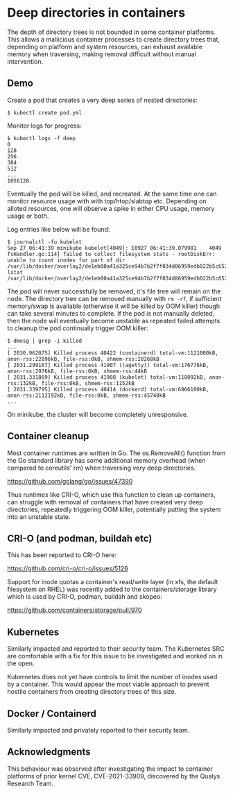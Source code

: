 # Deep directories in containers

The depth of directory trees is not bounded in some container platforms. This allows a maliicious container processes to create directory trees that, depending on platform and system resources, can exhaust available memory when traversing, making removal difficult without manual intervention.

## Demo

Create a pod that creates a very deep series of nested directories:

```
$ kubectl create pod.yml
```

Monitor logs for progress:

```
$ kubectl logs -f deep
0
128
256
384
512
...
1056128
```
Eventually the pod will be killed, and recreated. At the same time one can monitor resource usage with with top/htop/slabtop etc. Depending on alloted resources, one will observe a spike in either CPU usage, memory usage or both.

Log entries like below will be found:

```
$ journalctl -fu kubelet
Sep 27 06:41:39 minikube kubelet[4049]: E0927 06:41:39.079981    4049 fsHandler.go:114] failed to collect filesystem stats - rootDiskErr: unable to count inodes for part of dir /var/lib/docker/overlay2/de1eb00a41a325ce94b7b2f7f034d86959edb022b5c652f07b521ec5e722efaf/diff: lstat /var/lib/docker/overlay2/de1eb00a41a325ce94b7b2f7f034d86959edb022b5c652f07b521ec5e722efaf/diff/tmp/deep/x/x/x/x/x/x/x/x/x/x/x/x/x...
```

The pod will never successfully be removed, it's file tree will remain on the node. The directory tree can be removed manually with `rm -rf`, if sufficient memory/swap is available (otherwise it will be killed by OOM killer) though can take several minutes to complete. If the pod is not manually deleted, then the node will eventually become unstable as repeated failed attempts to cleanup the pod continually trigger OOM killer:

```
$ dmesg | grep -i killed
...
[ 2030.962075] Killed process 40422 (containerd) total-vm:1121000kB, anon-rss:22896kB, file-rss:0kB, shmem-rss:28268kB
[ 2031.299167] Killed process 41907 ((agetty)) total-vm:176776kB, anon-rss:2976kB, file-rss:0kB, shmem-rss:44kB
[ 2031.331869] Killed process 41908 (kubelet) total-vm:118092kB, anon-rss:132kB, file-rss:0kB, shmem-rss:1152kB
[ 2031.339795] Killed process 40414 (dockerd) total-vm:6866100kB, anon-rss:2112192kB, file-rss:0kB, shmem-rss:45740kB
...
```

On minikube, the cluster will become completely unresponsive.


## Container cleanup

Most container runtimes are written in Go. The os.RemoveAll() function from the Go standard library has some additional memory overhead (when compared to coreutils' rm) when traversing very deep directories. 

https://github.com/golang/go/issues/47390

Thus runtimes like CRI-O, which use this function to clean up containers, can struggle with removal of containers that have created very deep directories, repeatedly triggering OOM killer, potentially putting the system into an unstable state.

## CRI-O (and podman, buildah etc)

This has been reported to CRI-O here:

https://github.com/cri-o/cri-o/issues/5126

Support for inode quotas a container's read/write layer (in xfs, the default filesystem on RHEL) was recently added to the containers/storage library which is used by CRI-O, podman, buildah and skopeo:

https://github.com/containers/storage/pull/970

## Kubernetes

Similarly impacted and reported to their security team. The Kubernetes SRC are comfortable with a fix for this issue to be investigated and worked on in the open.

Kubernetes does not yet have controls to limit the number of inodes used by a container. This would appear the most viable approach to prevent hostile containers from creating directory trees of this size.

## Docker / Containerd

Similarly impacted and privately reported to their security team.

## Acknowledgments

This behaviour was observed after investigating the impact to container platforms of prior kernel CVE, CVE-2021-33909, discovered by the Qualys Research Team.
